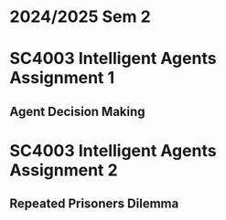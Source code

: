 # 2024/2025 Sem 2  

# SC4003 Intelligent Agents Assignment 1
## Agent Decision Making  


# SC4003 Intelligent Agents Assignment 2
## Repeated Prisoners Dilemma
